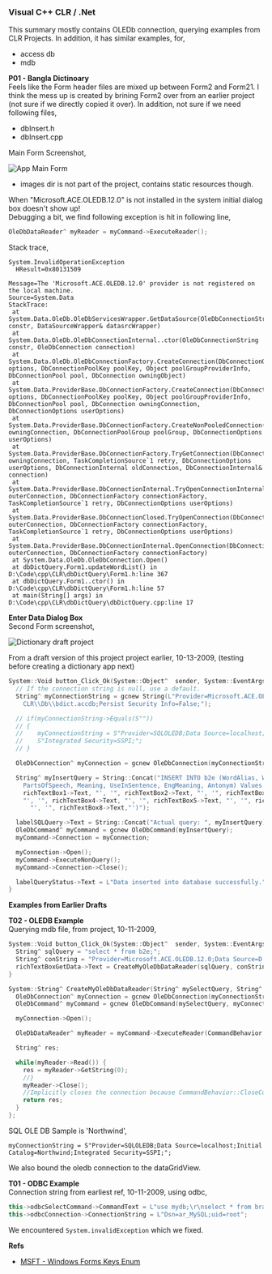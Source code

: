 ### Visual C++ CLR / .Net
This summary mostly contains OLEDb connection, querying examples from CLR Projects. In addition, it has similar examples, for,
- access db
- mdb

**P01 - Bangla Dictinoary**  
Feels like the Form header files are mixed up between Form2 and Form21. I think the mess up is created by brining Form2 over from an earlier project (not sure if we directly copied it over). In addition, not sure if we need following files,

- dbInsert.h
- dbInsert.cpp


Main Form Screenshot,  

![App Main Form](https://user-images.githubusercontent.com/7858031/222981610-88e07821-2911-4528-9057-01252f520ce4.png)

- images dir is not part of the project, contains static resources though.

When "Microsoft.ACE.OLEDB.12.0" is not installed in the system initial dialog box doesn't show up!  
Debugging a bit, we find following exception is hit in following line,

```cpp
OleDbDataReader^ myReader = myCommand->ExecuteReader();
```

Stack trace,  

    System.InvalidOperationException
      HResult=0x80131509

    Message=The 'Microsoft.ACE.OLEDB.12.0' provider is not registered on the local machine.
    Source=System.Data
    StackTrace:
     at System.Data.OleDb.OleDbServicesWrapper.GetDataSource(OleDbConnectionString constr, DataSourceWrapper& datasrcWrapper)
     at System.Data.OleDb.OleDbConnectionInternal..ctor(OleDbConnectionString constr, OleDbConnection connection)
     at System.Data.OleDb.OleDbConnectionFactory.CreateConnection(DbConnectionOptions options, DbConnectionPoolKey poolKey, Object poolGroupProviderInfo, DbConnectionPool pool, DbConnection owningObject)
     at System.Data.ProviderBase.DbConnectionFactory.CreateConnection(DbConnectionOptions options, DbConnectionPoolKey poolKey, Object poolGroupProviderInfo, DbConnectionPool pool, DbConnection owningConnection, DbConnectionOptions userOptions)
     at System.Data.ProviderBase.DbConnectionFactory.CreateNonPooledConnection(DbConnection owningConnection, DbConnectionPoolGroup poolGroup, DbConnectionOptions userOptions)
     at System.Data.ProviderBase.DbConnectionFactory.TryGetConnection(DbConnection owningConnection, TaskCompletionSource`1 retry, DbConnectionOptions userOptions, DbConnectionInternal oldConnection, DbConnectionInternal& connection)
     at System.Data.ProviderBase.DbConnectionInternal.TryOpenConnectionInternal(DbConnection outerConnection, DbConnectionFactory connectionFactory, TaskCompletionSource`1 retry, DbConnectionOptions userOptions)
     at System.Data.ProviderBase.DbConnectionClosed.TryOpenConnection(DbConnection outerConnection, DbConnectionFactory connectionFactory, TaskCompletionSource`1 retry, DbConnectionOptions userOptions)
     at System.Data.ProviderBase.DbConnectionInternal.OpenConnection(DbConnection outerConnection, DbConnectionFactory connectionFactory)
     at System.Data.OleDb.OleDbConnection.Open()
     at dbDictQuery.Form1.updateWordList() in D:\Code\cpp\CLR\dbDictQuery\Form1.h:line 367
     at dbDictQuery.Form1..ctor() in D:\Code\cpp\CLR\dbDictQuery\Form1.h:line 57
     at main(String[] args) in D:\Code\cpp\CLR\dbDictQuery\dbDictQuery.cpp:line 17




**Enter Data Dialog Box**  
Second Form screenshot,  

![Dictionary draft project](https://user-images.githubusercontent.com/7858031/222938941-5c4edc4a-4f32-425b-9f19-8dfede7d8831.png)


From a draft version of this project project earlier, 10-13-2009, (testing before creating a dictionary app next)  

```cpp
System::Void button_Click_Ok(System::Object^  sender, System::EventArgs^  e) {
  // If the connection string is null, use a default.
  String^ myConnectionString = gcnew String(L"Provider=Microsoft.ACE.OLEDB.12.0;Data Source=D:\\\
    CLR\\Db\\bdict.accdb;Persist Security Info=False;");

  // if(myConnectionString->Equals(S"")) 
  // {
  //    myConnectionString = S"Provider=SQLOLEDB;Data Source=localhost;Initial Catalog=Northwind;"  
  //    S"Integrated Security=SSPI;";
  // }

  OleDbConnection^ myConnection = gcnew OleDbConnection(myConnectionString);

  String^ myInsertQuery = String::Concat("INSERT INTO b2e (WordAlias, WordSerial, \
    PartsOfSpeech, Meaning, UseInSentence, EngMeaning, Antonym) Values ('",
    richTextBox1->Text, "', '", richTextBox2->Text, "', '", richTextBox3->Text,
    "', '", richTextBox4->Text, "', '", richTextBox5->Text, "', '", richTextBox6->Text,
      "', '", richTextBox8->Text,"')");

  labelSQLQuery->Text = String::Concat("Actual query: ", myInsertQuery);
  OleDbCommand^ myCommand = gcnew OleDbCommand(myInsertQuery);
  myCommand->Connection = myConnection;

  myConnection->Open();
  myCommand->ExecuteNonQuery();
  myCommand->Connection->Close();

  labelQueryStatus->Text = L"Data inserted into database successfully.";
}
```


**Examples from Earlier Drafts**  

**T02 - OLEDB Example**  
Querying mdb file, from project, 10-11-2009,  

```cpp
System::Void button_Click_Ok(System::Object^  sender, System::EventArgs^  e) {
  String^ sqlQuery = "select * from b2e;";
  String^ conString = "Provider=Microsoft.ACE.OLEDB.12.0;Data Source=D:\\CLR\\Db\\bdict.accdb;Persist Security Info=False;";
  richTextBoxGetData->Text = CreateMyOleDbDataReader(sqlQuery, conString);
}

System::String^ CreateMyOleDbDataReader(String^ mySelectQuery, String^ myConnectionString) {
  OleDbConnection^ myConnection = gcnew OleDbConnection(myConnectionString);
  OleDbCommand^ myCommand = gcnew OleDbCommand(mySelectQuery, myConnection);

  myConnection->Open();

  OleDbDataReader^ myReader = myCommand->ExecuteReader(CommandBehavior::CloseConnection);

  String^ res;

  while(myReader->Read()) {
    res = myReader->GetString(0);
    //}
    myReader->Close();
    //Implicitly closes the connection because CommandBehavior::CloseConnection was specified.
    return res;
  }
};
```

SQL OLE DB Sample is 'Northwind',

```
myConnectionString = S"Provider=SQLOLEDB;Data Source=localhost;Initial Catalog=Northwind;Integrated Security=SSPI;";
```

We also bound the oledb connection to the dataGridView.

**T01 - ODBC Example**  
Connection string from earliest ref, 10-11-2009, using odbc,  

```cpp
this->odbcSelectCommand->CommandText = L"use mydb;\r\nselect * from branch;";
this->odbcConnection->ConnectionString = L"Dsn=ar_MySQL;uid=root";
```


We encountered `System.invalidException` which we fixed.

**Refs**  
- [MSFT - Windows Forms Keys Enum](https://learn.microsoft.com/en-us/dotnet/api/system.windows.forms.keys)
